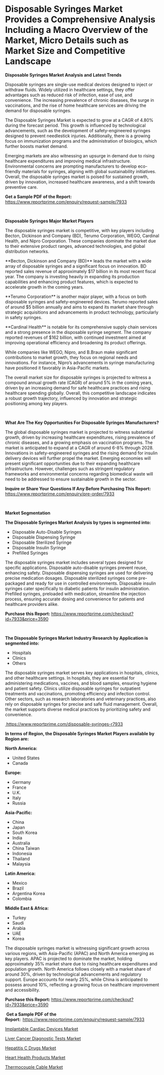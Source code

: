 <p><h1>Disposable Syringes Market Provides a Comprehensive Analysis Including a Macro Overview of the Market, Micro Details such as Market Size and Competitive Landscape</h1></p><p><strong>Disposable Syringes Market Analysis and Latest Trends</strong></p>
<p><p>Disposable syringes are single-use medical devices designed to inject or withdraw fluids. Widely utilized in healthcare settings, they offer advantages such as reduced risk of infection, ease of use, and convenience. The increasing prevalence of chronic diseases, the surge in vaccinations, and the rise of home healthcare services are driving the demand for disposable syringes.</p><p>The Disposable Syringes Market is expected to grow at a CAGR of 4.80% during the forecast period. This growth is influenced by technological advancements, such as the development of safety-engineered syringes designed to prevent needlestick injuries. Additionally, there is a growing focus on immunization programs and the administration of biologics, which further boosts market demand. </p><p>Emerging markets are also witnessing an upsurge in demand due to rising healthcare expenditures and improving medical infrastructure. Environmental concerns are prompting manufacturers to develop eco-friendly materials for syringes, aligning with global sustainability initiatives. Overall, the disposable syringes market is poised for sustained growth, driven by innovation, increased healthcare awareness, and a shift towards preventive care.</p></p>
<p><strong>Get a Sample PDF of the Report:&nbsp;</strong> <a href="https://www.reportprime.com/enquiry/request-sample/7933?utm_campaign=38&utm_medium=2&utm_source=Github&utm_content=ia&utm_term=16112024&utm_id=disposable-syringes">https://www.reportprime.com/enquiry/request-sample/7933</a></p>
<p>&nbsp;</p>
<p><strong>Disposable Syringes Major Market Players</strong></p>
<p><p>The disposable syringes market is competitive, with key players including Becton, Dickinson and Company (BD), Terumo Corporation, WEGO, Cardinal Health, and Nipro Corporation. These companies dominate the market due to their extensive product ranges, advanced technologies, and global distribution networks.</p><p>**Becton, Dickinson and Company (BD)** leads the market with a wide array of disposable syringes and a significant focus on innovation. BD reported sales revenue of approximately $17 billion in its most recent fiscal year. The company is investing heavily in expanding its production capabilities and enhancing product features, which is expected to accelerate growth in the coming years.</p><p>**Terumo Corporation** is another major player, with a focus on both disposable syringes and safety-engineered devices. Terumo reported sales of around $5 billion annually and aims to expand its market share through strategic acquisitions and advancements in product technology, particularly in safety syringes.</p><p>**Cardinal Health** is notable for its comprehensive supply chain services and a strong presence in the disposable syringe segment. The company reported revenues of $162 billion, with continued investment aimed at improving operational efficiency and broadening its product offerings.</p><p>While companies like WEGO, Nipro, and B.Braun make significant contributions to market growth, they focus on regional needs and innovations. For instance, Nipro’s advancements in syringe manufacturing have positioned it favorably in Asia-Pacific markets. </p><p>The overall market size for disposable syringes is projected to witness a compound annual growth rate (CAGR) of around 5% in the coming years, driven by an increasing demand for safe healthcare practices and rising healthcare spending globally. Overall, this competitive landscape indicates a robust growth trajectory, influenced by innovation and strategic positioning among key players.</p></p>
<p>&nbsp;</p>
<p><strong>What Are The Key Opportunities For Disposable Syringes Manufacturers?</strong></p>
<p><p>The global disposable syringes market is projected to witness substantial growth, driven by increasing healthcare expenditures, rising prevalence of chronic diseases, and a growing emphasis on vaccination programs. The market is anticipated to expand at a CAGR of around 6-8% through 2028. Innovations in safety-engineered syringes and the rising demand for insulin delivery devices will further propel the market. Emerging economies will present significant opportunities due to their expanding healthcare infrastructure. However, challenges such as stringent regulatory frameworks and environmental concerns regarding biomedical waste will need to be addressed to ensure sustainable growth in the sector.</p></p>
<p><strong>Inquire or Share Your Questions If Any Before Purchasing This Report:</strong> <a href="https://www.reportprime.com/enquiry/pre-order/7933?utm_campaign=38&utm_medium=2&utm_source=Github&utm_content=ia&utm_term=16112024&utm_id=disposable-syringes">https://www.reportprime.com/enquiry/pre-order/7933</a></p>
<p>&nbsp;</p>
<p><strong>Market Segmentation</strong></p>
<p><strong>The Disposable Syringes Market Analysis by types is segmented into:</strong></p>
<p><ul><li>Disposable Auto-Disable Syringes</li><li>Disposable Dispensing Syringe</li><li>Disposable Sterilized Syringe</li><li>Disposable Insulin Syringe</li><li>Prefilled Syringes</li></ul></p>
<p><p>The disposable syringes market includes several types designed for specific applications. Disposable auto-disable syringes prevent reuse, enhancing safety. Disposable dispensing syringes are used for delivering precise medication dosages. Disposable sterilized syringes come pre-packaged and ready for use in controlled environments. Disposable insulin syringes cater specifically to diabetic patients for insulin administration. Prefilled syringes, preloaded with medication, streamline the injection process, ensuring accurate dosing and convenience for patients and healthcare providers alike.</p></p>
<p><strong>Purchase this Report:&nbsp;</strong><a href="https://www.reportprime.com/checkout?id=7933&price=3590&utm_campaign=38&utm_medium=2&utm_source=Github&utm_content=ia&utm_term=16112024&utm_id=disposable-syringes">https://www.reportprime.com/checkout?id=7933&price=3590</a></p>
<p>&nbsp;</p>
<p><strong>The Disposable Syringes Market Industry Research by Application is segmented into:</strong></p>
<p><ul><li>Hospitals</li><li>Clinics</li><li>Others</li></ul></p>
<p><p>The disposable syringes market serves key applications in hospitals, clinics, and other healthcare settings. In hospitals, they are essential for administering medications, vaccines, and blood samples, ensuring hygiene and patient safety. Clinics utilize disposable syringes for outpatient treatments and vaccinations, promoting efficiency and infection control. Other sectors, such as research laboratories and veterinary practices, also rely on disposable syringes for precise and safe fluid management. Overall, the market supports diverse medical practices by prioritizing safety and convenience.</p></p>
<p><a href="https://www.reportprime.com/disposable-syringes-r7933?utm_campaign=38&utm_medium=2&utm_source=Github&utm_content=ia&utm_term=16112024&utm_id=disposable-syringes">&nbsp;https://www.reportprime.com/disposable-syringes-r7933</a></p>
<p><strong>In terms of Region, the Disposable Syringes Market Players available by Region are:</strong></p>
<p>
    <p> <strong> North America: </strong>
        <ul>
            <li>United States</li>
            <li>Canada</li>
        </ul>
        </p> 
    <p> <strong> Europe: </strong>
        <ul>
            <li>Germany</li>
            <li>France</li>
            <li>U.K.</li>
            <li>Italy</li>
            <li>Russia</li>
        </ul>
        </p> 
    <p> <strong> Asia-Pacific: </strong>
        <ul>
            <li>China</li>
            <li>Japan</li>
            <li>South Korea</li>
            <li>India</li>
            <li>Australia</li>
            <li>China Taiwan</li>
            <li>Indonesia</li>
            <li>Thailand</li>
            <li>Malaysia</li>
        </ul>
        </p> 
    <p> <strong> Latin America: </strong>
        <ul>
            <li>Mexico</li>
            <li>Brazil</li>
            <li>Argentina Korea</li>
            <li>Colombia</li>
        </ul>
        </p> 
    <p> <strong> Middle East & Africa: </strong>
        <ul>
            <li>Turkey</li>
            <li>Saudi</li>
            <li>Arabia</li>
            <li>UAE</li>
            <li>Korea</li>
        </ul>
    </p>
    </p>
<p><p>The disposable syringes market is witnessing significant growth across various regions, with Asia-Pacific (APAC) and North America emerging as key players. APAC is projected to dominate the market, holding approximately 35% market share due to rising healthcare expenditures and population growth. North America follows closely with a market share of around 30%, driven by technological advancements and regulatory support. Europe accounts for nearly 25%, while China is anticipated to possess around 10%, reflecting a growing focus on healthcare improvement and accessibility.</p></p>
<p><strong>Purchase this Report: </strong><a href="https://www.reportprime.com/checkout?id=7933&price=3590&utm_campaign=38&utm_medium=2&utm_source=Github&utm_content=ia&utm_term=16112024&utm_id=disposable-syringes">https://www.reportprime.com/checkout?id=7933&price=3590</a></p>
<p>&nbsp;<strong>Get a Sample PDF of the Report:&nbsp;&nbsp;</strong><a href="https://www.reportprime.com/enquiry/request-sample/7933?utm_campaign=38&utm_medium=2&utm_source=Github&utm_content=ia&utm_term=16112024&utm_id=disposable-syringes">https://www.reportprime.com/enquiry/request-sample/7933</a></p>
<p><strong></strong></p>
<p><p><a href="https://github.com/vimar16th/Market-Research-Report-List-6/blob/main/implantable-cardiac-devices-market.md?utm_campaign=38&utm_medium=2&utm_source=Github&utm_content=ia&utm_term=16112024&utm_id=disposable-syringes">Implantable Cardiac Devices Market</a></p><p><a href="https://github.com/luckyshygirl/Market-Research-Report-List-6/blob/main/liver-cancer-diagnostic-tests-market.md?utm_campaign=38&utm_medium=2&utm_source=Github&utm_content=ia&utm_term=16112024&utm_id=disposable-syringes">Liver Cancer Diagnostic Tests Market</a></p><p><a href="https://issuu.com/reportprime-2/docs/hepatitis-c-drugs-market-size-2030._8cd38560382e40?utm_campaign=38&utm_medium=2&utm_source=Github&utm_content=ia&utm_term=16112024&utm_id=disposable-syringes">Hepatitis C Drugs Market</a></p><p><a href="https://issuu.com/reportprime-2/docs/heart-health-products-market-size-2_4563b40b9581ab?utm_campaign=38&utm_medium=2&utm_source=Github&utm_content=ia&utm_term=16112024&utm_id=disposable-syringes">Heart Health Products Market</a></p><p><a href="https://www.linkedin.com/pulse/thermocouple-cable-market-innovations-trends-comprehensive-study-9hlpc?utm_campaign=38&utm_medium=2&utm_source=Github&utm_content=ia&utm_term=16112024&utm_id=disposable-syringes">Thermocouple Cable Market</a></p></p>